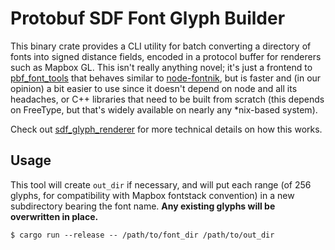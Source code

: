 # Protobuf SDF Font Glyph Builder

This binary crate provides a CLI utility for batch converting a directory of fonts into
signed distance fields, encoded in a protocol buffer for renderers such as Mapbox GL. This
isn't really anything novel; it's just a frontend to
[pbf_font_tools](https://github.com/stadiamaps/pbf_font_tools) that behaves similar to
[node-fontnik](https://github.com/mapbox/node-fontnik), but is faster and (in our opinion)
a bit easier to use since it doesn't depend on node and all its headaches, or C++ libraries
that need to be built from scratch (this depends on FreeType, but that's widely available on
nearly any *nix-based system).

Check out
[sdf_glyph_renderer](https://github.com/stadiamaps/sdf_glyph_renderer) for more technical
details on how this works.

## Usage

This tool will create `out_dir` if necessary, and will put each range (of 256 glyphs, for
compatibility with Mapbox fontstack convention) in a new subdirectory bearing the font name.
**Any existing glyphs will be overwritten in place.**

```
$ cargo run --release -- /path/to/font_dir /path/to/out_dir
```
